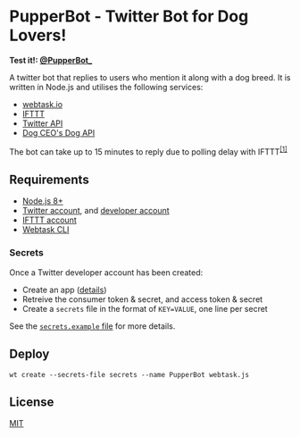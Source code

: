# PupperBot - Twitter Bot for Dog Lovers!

**Test it!: [@PupperBot_](https://twitter.com/PupperBot_)**

A twitter bot that replies to users who mention it along with a dog breed. It is written in Node.js and utilises the following services:

- [webtask.io](https://webtask.io)
- [IFTTT](https://ifttt.com)
- [Twitter API](https://developer.twitter.com/)
- [Dog CEO's Dog API](https://dog.ceo/dog-api)

The bot can take up to 15 minutes to reply due to polling delay with IFTTT<sup>[\[1\]](https://help.ifttt.com/hc/en-us/articles/115010194247-How-often-do-Applets-run-)</sup>

## Requirements

- [Node.js 8+](https://nodejs.org/en/)
- [Twitter account](https://twitter.com), and [developer account](https://developer.twitter.com)
- [IFTTT account](https://ifttt.com)
- [Webtask CLI](https://www.webtask.io/cli)

### Secrets

Once a Twitter developer account has been created:

- Create an app ([details](https://botwiki.org/resource/tutorial/how-to-create-a-twitter-app/))
- Retreive the consumer token & secret, and access token & secret
- Create a `secrets` file in the format of `KEY=VALUE`, one line per secret

See the [`secrets.example` file](secrets.example) for more details.

## Deploy

`wt create --secrets-file secrets --name PupperBot webtask.js`

## License

[MIT](LICENCE)
